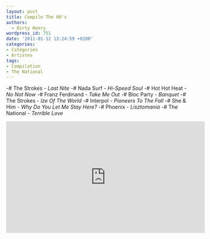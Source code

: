 ```yaml
---
layout: post
title: Compile The 00's
authors:
  - Dirty Henry
wordpress_id: 751
date: '2011-01-12 13:24:59 +0100'
categories:
- Catégories
- Artistes
tags:
- Compilation
- The National
---
```

-# The Strokes - *Last Nite*
-# Nada Surf - *Hi-Speed Soul*
-# Hot Hot Heat - *No Not Now*
-# Franz Ferdinand - *Take Me Out*
-# Bloc Party - *Banquet*
-# The Strokes - *Ize Of The World*
-# Interpol - *Pioneers To The Fall*
-# She & Him - *Why Do You Let Me Stay Here?*
-# Phoenix - *Lisztomania*
-# The National - *Terrible Love*

<iframe width="540" height="304" src="http://www.youtube.com/embed/videoseries?list=PL9409C5AE9E9D68B0&amp;hl=fr_FR" frameborder="0" allowfullscreen></iframe>
